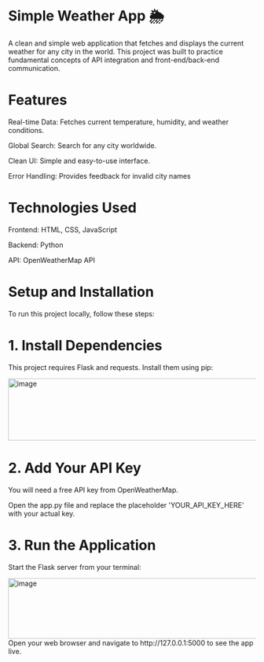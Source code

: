 # Simple Weather App 🌦️
A clean and simple web application that fetches and displays the current weather for any city in the world. This project was built to practice fundamental concepts of API integration and front-end/back-end communication.

# Features
Real-time Data: Fetches current temperature, humidity, and weather conditions.

Global Search: Search for any city worldwide.

Clean UI: Simple and easy-to-use interface.

Error Handling: Provides feedback for invalid city names

# Technologies Used
Frontend: HTML, CSS, JavaScript

Backend: Python 

API: OpenWeatherMap API

# Setup and Installation
To run this project locally, follow these steps:
# 1. Install Dependencies
This project requires Flask and requests. Install them using pip:

<img width="875" height="126" alt="image" src="https://github.com/user-attachments/assets/c6c0f075-fdbd-4a47-8a1f-8425e1900289" />

# 2. Add Your API Key
You will need a free API key from OpenWeatherMap.

Open the app.py file and replace the placeholder 'YOUR_API_KEY_HERE' with your actual key.

# 3. Run the Application
Start the Flask server from your terminal:

<img width="870" height="123" alt="image" src="https://github.com/user-attachments/assets/02186806-a71f-4e7f-97b4-994123db0aeb" />
Open your web browser and navigate to http://127.0.0.1:5000 to see the app live.


